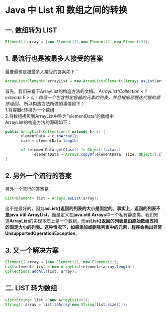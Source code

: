 # Java 中 List 和 数组之间的转换

## 一. 数组转为 LIST

```Java
Element[] array = {new Element(1),new Element(2),new Element(3)};
```

## 1. 最流行也是被最多人接受的答案

最普遍也是被最多人接受的答案如下：

```Java
ArrayList<Element> arrayList = new ArrayList<Element>(Arrays.asList(array));
```

首先，我们来看下ArrayList的构造方法的文档。
*ArrayList(Collection < ? extends E > c) : 构造一个包含特定容器的元素的列表，并且根据容器迭代器的顺序返回。*
所以构造方法所做的事情如下：  
1.将容器c转换为一个数组  
2.将数组拷贝到ArrayList中称为”elementData”的数组中  
ArrayList的构造方法的源码如下：

```Java
public ArrayList(Collection<? extends E> c) {
       elementData = c.toArray();
       size = elementData.length;

       if (elementData.getClass() != Object[].class)
             elementData = Arrays.copyOf(elementData, size, Object[].class);
}
```

## 2. 另外一个流行的答案

另外一个流行的答案是：

```Java
List<Element> list = Arrays.asList(array);
```

这不是最好的，因为**asList()**返回的列表的大小是固定的。事实上，返回的列表不是**java.util.ArrayList**，而是定义在**java.util.Arrays**中一个私有静态类。我们知道**ArrayList**的实现本质上是一个数组，而**asList()**返回的列表是由原始数组支持的固定大小的列表。这种情况下，如果添加或删除列表中的元素，程序会抛出异常**UnsupportedOperationException**。

## 3. 又一个解决方案

```Java
Element[] array = {new Element(1), new Element(2)};
List<element> list = new ArrayList<element>(array.length);
Collections.addAll(list, array);
```

## 二. LIST 转为数组

```Java
List<String> list = new ArrayList<>();
String[] array = list.toArray(new String[list.size()]);
```
